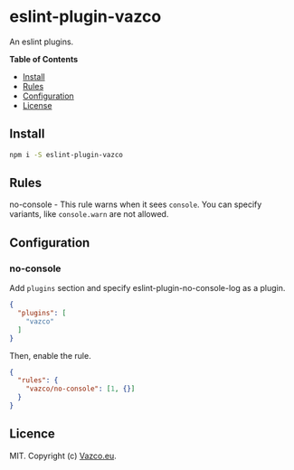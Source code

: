 # eslint-plugin-vazco


An eslint plugins.

**Table of Contents**

- [Install](#install)
- [Rules](#rules)
- [Configuration](#configuration)
- [License](#license)

<!-- END doctoc generated TOC please keep comment here to allow auto update -->

## Install

```sh
npm i -S eslint-plugin-vazco
```

## Rules

no-console - This rule warns when it sees `console`. You can specify variants, like `console.warn` are not allowed.

## Configuration

### no-console

Add `plugins` section and specify eslint-plugin-no-console-log as a plugin.

```json
{
  "plugins": [
    "vazco"
  ]
}
```

Then, enable the rule.

```json
{
  "rules": {
    "vazco/no-console": [1, {}]
  }
}
```



## Licence

MIT. Copyright (c) [Vazco.eu](http://vazco.eu).
